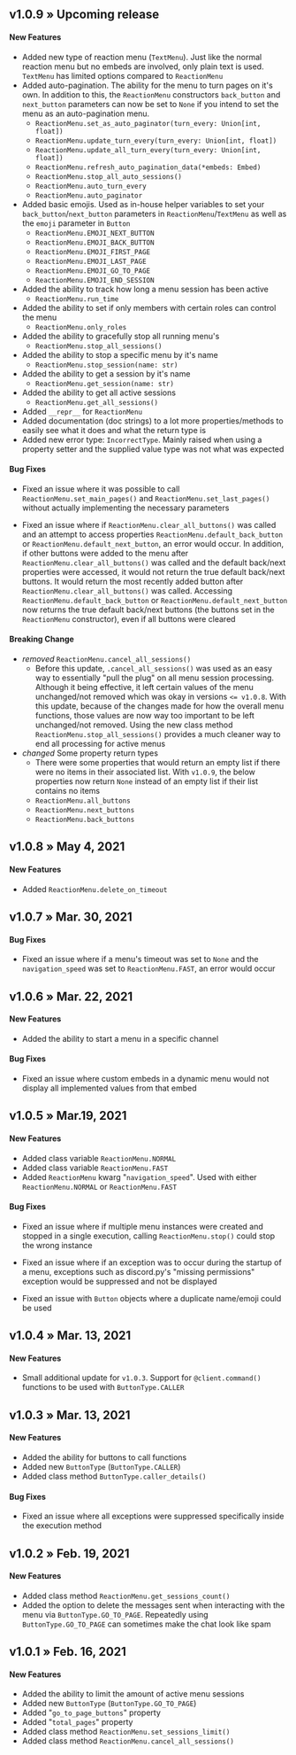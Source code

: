 ## v1.0.9 » Upcoming release
#### New Features
* Added new type of reaction menu (`TextMenu`). Just like the normal reaction menu but no embeds are involved, only plain text is used. `TextMenu` has limited options compared to `ReactionMenu`
* Added auto-pagination. The ability for the menu to turn pages on it's own. In addition to this, the `ReactionMenu` constructors `back_button` and `next_button` parameters can now be set to `None` if you intend to set the menu as an auto-pagination menu.
  * `ReactionMenu.set_as_auto_paginator(turn_every: Union[int, float])`
  * `ReactionMenu.update_turn_every(turn_every: Union[int, float])`
  * `ReactionMenu.update_all_turn_every(turn_every: Union[int, float])`
  * `ReactionMenu.refresh_auto_pagination_data(*embeds: Embed)`
  * `ReactionMenu.stop_all_auto_sessions()`
  * `ReactionMenu.auto_turn_every`
  * `ReactionMenu.auto_paginator`
* Added basic emojis. Used as in-house helper variables to set your `back_button`/`next_button` parameters in `ReactionMenu`/`TextMenu` as well as the `emoji` parameter in `Button` 
  * `ReactionMenu.EMOJI_NEXT_BUTTON`
  * `ReactionMenu.EMOJI_BACK_BUTTON`
  * `ReactionMenu.EMOJI_FIRST_PAGE`
  * `ReactionMenu.EMOJI_LAST_PAGE`
  * `ReactionMenu.EMOJI_GO_TO_PAGE`
  * `ReactionMenu.EMOJI_END_SESSION`
* Added the ability to track how long a menu session has been active
  * `ReactionMenu.run_time`
* Added the ability to set if only members with certain roles can control the menu
  * `ReactionMenu.only_roles`
* Added the ability to gracefully stop all running menu's
  * `ReactionMenu.stop_all_sessions()`
* Added the ability to stop a specific menu by it's name
  * `ReactionMenu.stop_session(name: str)`
* Added the ability to get a session by it's name
  * `ReactionMenu.get_session(name: str)`
* Added the ability to get all active sessions
  * `ReactionMenu.get_all_sessions()`
* Added `__repr__` for `ReactionMenu`
* Added documentation (doc strings) to a lot more properties/methods to easily see what it does and what the return type is
* Added new error type: `IncorrectType`. Mainly raised when using a property setter and the supplied value type was not what was expected

#### Bug Fixes
* Fixed an issue where it was possible to call `ReactionMenu.set_main_pages()` and `ReactionMenu.set_last_pages()` without actually implementing the necessary parameters

* Fixed an issue where if `ReactionMenu.clear_all_buttons()` was called and an attempt to access properties `ReactionMenu.default_back_button` or `ReactionMenu.default_next_button`, an error would occur. In addition, if other buttons were added to the menu after `ReactionMenu.clear_all_buttons()` was called and the default back/next properties were accessed, it would not return the true default back/next buttons. It would return the most recently added button after `ReactionMenu.clear_all_buttons()` was called. Accessing `ReactionMenu.default_back_button` or `ReactionMenu.default_next_button` now returns the true default back/next buttons (the buttons set in the `ReactionMenu` constructor), even if all buttons were cleared

#### Breaking Change
  * *removed* `ReactionMenu.cancel_all_sessions()`
    * Before this update, `.cancel_all_sessions()` was used as an easy way to essentially "pull the plug" on all menu session processing. Although it being effective, it left certain values of the menu unchanged/not removed which was okay in versions `<= v1.0.8`. With this update, because of the changes made for how the overall menu functions, those values are now way too important to be left unchanged/not removed. Using the new class method `ReactionMenu.stop_all_sessions()` provides a much cleaner way to end all processing for active menus
  * *changed* Some property return types
    * There were some properties that would return an empty list if there were no items in their associated list. With `v1.0.9`, the below properties now return `None` instead of an empty list if their list contains no items
    * `ReactionMenu.all_buttons`
    * `ReactionMenu.next_buttons`
    * `ReactionMenu.back_buttons`

## v1.0.8 » May 4, 2021
#### New Features
* Added `ReactionMenu.delete_on_timeout`

## v1.0.7 » Mar. 30, 2021
#### Bug Fixes
* Fixed an issue where if a menu's timeout was set to `None` and the `navigation_speed` was set to `ReactionMenu.FAST`, an error would occur

## v1.0.6 » Mar. 22, 2021
#### New Features
* Added the ability to start a menu in a specific channel

#### Bug Fixes
* Fixed an issue where custom embeds in a dynamic menu would not display all implemented values from that embed 

## v1.0.5 » Mar.19, 2021
#### New Features
* Added class variable `ReactionMenu.NORMAL`
* Added class variable `ReactionMenu.FAST`
* Added `ReactionMenu` kwarg "`navigation_speed`". Used with either `ReactionMenu.NORMAL` or `ReactionMenu.FAST`
#### Bug Fixes
* Fixed an issue where if multiple menu instances were created and stopped in a single execution, calling `ReactionMenu.stop()` could stop the wrong instance

* Fixed an issue where if an exception was to occur during the startup of a menu, exceptions such as discord.py's "missing permissions" exception would be suppressed and not be displayed 

* Fixed an issue with `Button` objects where a duplicate name/emoji could be used

## v1.0.4 » Mar. 13, 2021
#### New Features
* Small additional update for `v1.0.3`. Support for `@client.command()` functions to be used with `ButtonType.CALLER`

## v1.0.3 » Mar. 13, 2021
#### New Features
* Added the ability for buttons to call functions
* Added new `ButtonType` (`ButtonType.CALLER`)
* Added class method `ButtonType.caller_details()`

#### Bug Fixes
* Fixed an issue where all exceptions were suppressed specifically inside the execution method

## v1.0.2 » Feb. 19, 2021
#### New Features
* Added class method `ReactionMenu.get_sessions_count()`
* Added the option to delete the messages sent when interacting with the menu via `ButtonType.GO_TO_PAGE`. Repeatedly using `ButtonType.GO_TO_PAGE` can sometimes make the chat look like spam

## v1.0.1 » Feb. 16, 2021
#### New Features
* Added the ability to limit the amount of active menu sessions
* Added new `ButtonType` (`ButtonType.GO_TO_PAGE`)
* Added "`go_to_page_buttons`" property
* Added "`total_pages`" property
* Added class method `ReactionMenu.set_sessions_limit()`
* Added class method `ReactionMenu.cancel_all_sessions()`
